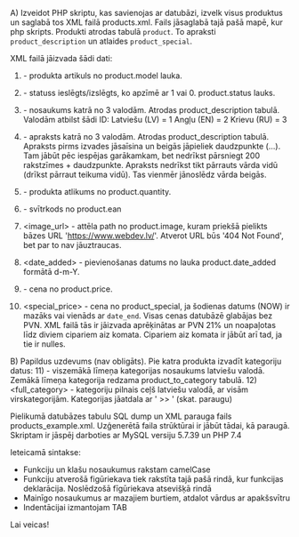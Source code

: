 A) Izveidot PHP skriptu, kas savienojas ar datubāzi, izvelk visus produktus un saglabā tos XML failā products.xml. Fails jāsaglabā tajā pašā mapē, kur php skripts.
Produkti atrodas tabulā `product`. To apraksti `product_description` un atlaides `product_special`.

XML failā jāizvada šādi dati:
1) <model> - produkta artikuls no product.model lauka.
2) <status> - statuss ieslēgts/izslēgts, ko apzīmē ar 1 vai 0. product.status lauks.
3) <name> - nosaukums katrā no 3 valodām. Atrodas product_description tabulā.
Valodām atbilst šādi ID:
Latviešu (LV) = 1
Angļu (EN) = 2
Krievu (RU) = 3

4) <description> - apraksts katrā no 3 valodām. Atrodas product_description tabulā. Apraksts pirms izvades jāsaīsina un beigās jāpieliek daudzpunkte (...). Tam jābūt pēc iespējas garākamkam, bet nedrīkst pārsniegt 200 rakstzīmes + daudzpunkte. Apraksts nedrīkst tikt pārrauts vārda vidū (drīkst pārraut teikuma vidū). Tas vienmēr jānoslēdz vārda beigās.
5) <quantity> - produkta atlikums no product.quantity.
6) <ean> - svītrkods no product.ean
7) <image_url> - attēla path no product.image, kuram priekšā pielikts bāzes URL 'https://www.webdev.lv/'. Atverot URL būs '404 Not Found', bet par to nav jāuztraucas.
8) <date_added> - pievienošanas datums no lauka product.date_added formātā d-m-Y.
9) <price> - cena no product.price.
10) <special_price> - cena no product_special, ja šodienas datums (NOW) ir mazāks vai vienāds ar `date_end`.
    Visas cenas datubāzē glabājas bez PVN. XML failā tās ir jāizvada aprēķinātas ar PVN 21% un noapaļotas līdz diviem cipariem aiz komata. Cipariem aiz komata ir jābūt arī tad, ja tie ir nulles.

B) Papildus uzdevums (nav obligāts). Pie katra produkta izvadīt kategoriju datus:
11) <category> - viszemākā līmeņa kategorijas nosaukums latviešu valodā. Zemākā līmeņa kategorija redzama product_to_category tabulā.
12) <full_category> - kategoriju pilnais ceļš latviešu valodā, ar visām virskategorijām. Kategorijas jāatdala ar ' >> ' (skat. paraugu)


Pielikumā datubāzes tabulu SQL dump un XML parauga fails products_example.xml. Uzģenerētā faila strūktūrai ir jābūt tādai, kā paraugā.
Skriptam ir jāspēj darboties ar MySQL versiju 5.7.39 un PHP 7.4

Ieteicamā sintakse:
* Funkciju un klašu nosaukumus rakstam camelCase
* Funkciju atverošā figūriekava tiek rakstīta tajā pašā rindā, kur funkcijas deklarācija. Noslēdzošā fīgūriekava atsevišķā rindā
* Mainīgo nosaukumus ar mazajiem burtiem, atdalot vārdus ar apakšsvītru
* Indentācijai izmantojam TAB

Lai veicas!